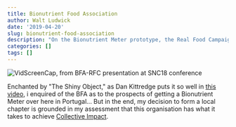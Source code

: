 ```yaml
---
title: Bionutrient Food Association
author: Walt Ludwick
date: '2019-04-20'
slug: bionutrient-food-association
description: "On the Bionutrient Meter prototype, the Real Food Campaign, and becoming a Local Chapter of the Bionutrient Food Association"
categories: []
tags: []
---
```

<img src="/post/2019-04-20-bionutrient-food-association_files/BFA-RFC,SNC18vid-ScreenCap.png" alt="VidScreenCap, from BFA-RFC presentation at SNC18 conference" max-width="100%" height="auto"/>

Enchanted by "The Shiny Object," as Dan Kittredge puts it so well in [this video](https://www.youtube.com/watch?v=q5uekYngfgY), i enquired of the BFA as to the prospects of getting a Bionutrient Meter over here in Portugal... But in the end, my decision to form a local chapter is grounded in my assessment that this organisation has what it takes to achieve [Collective Impact](https://en.wikipedia.org/wiki/Collective_impact).
